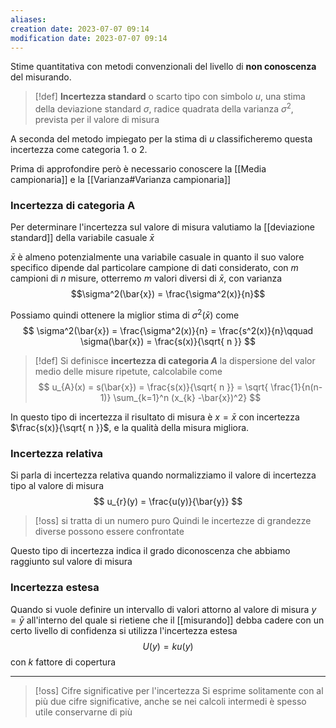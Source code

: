 ```yaml
---
aliases: 
creation date: 2023-07-07 09:14
modification date: 2023-07-07 09:14
---
```


Stime quantitativa con metodi convenzionali del livello di **non conoscenza** del misurando.

>[!def]
>**Incertezza standard** o scarto tipo con simbolo $u$, una stima della deviazione standard $\sigma$, radice quadrata della varianza $\sigma^2$, prevista per il valore di misura


A seconda del metodo impiegato per la stima di $u$ classificheremo questa incertezza come categoria 1. o 2.

Prima di approfondire però è necessario conoscere la [[Media campionaria]] e la [[Varianza#Varianza campionaria]] 

### Incertezza di categoria A
Per determinare l'incertezza sul valore di misura valutiamo la [[deviazione standard]] della variabile casuale $\bar{x}$

$\bar{x}$ è almeno potenzialmente una variabile casuale in quanto il suo valore specifico dipende dal particolare campione di dati considerato, con $m$ campioni di $n$ misure, otterremo $m$ valori diversi di $\bar{x}$, con varianza
$$\sigma^2(\bar{x}) = \frac{\sigma^2(x)}{n}$$

Possiamo quindi ottenere la miglior stima di $\sigma^2(\bar{x})$ come
$$ \sigma^2(\bar{x}) = \frac{\sigma^2(x)}{n} = \frac{s^2(x)}{n}\qquad \sigma(\bar{x}) = \frac{s(x)}{\sqrt{ n }} $$

>[!def]
>Si definisce **incertezza di categoria $A$** la dispersione del valor medio delle misure ripetute, calcolabile come
>$$ u_{A}(x) = s(\bar{x}) = \frac{s(x)}{\sqrt{ n }} = \sqrt{ \frac{1}{n(n-1)} \sum_{k=1}^n  (x_{k} -\bar{x})^2} $$

In questo tipo di incertezza il risultato di misura è $x = \bar{x}$ con incertezza $\frac{s(x)}{\sqrt{ n }}$, e la qualità della misura migliora.

### Incertezza relativa
Si parla di incertezza relativa quando normalizziamo il valore di incertezza tipo al valore di misura
$$ u_{r}(y) = \frac{u(y)}{\bar{y}} $$

>[!oss] si tratta di un numero puro
>Quindi le incertezze di grandezze diverse possono essere confrontate

Questo tipo di incertezza indica il grado diconoscenza che abbiamo raggiunto sul valore di misura

### Incertezza estesa
Quando si vuole definire un intervallo di valori attorno al valore di misura $y=\bar{y}$ all'interno del quale si rietiene che il [[misurando]] debba cadere con un certo livello di confidenza si utilizza l'incertezza estesa
$$ U(y) = ku(y) $$
con $k$ fattore di copertura

---

>[!oss] Cifre significative per l'incertezza
>Si esprime solitamente con al più due cifre significative, anche se nei calcoli intermedi è spesso utile conservarne di più